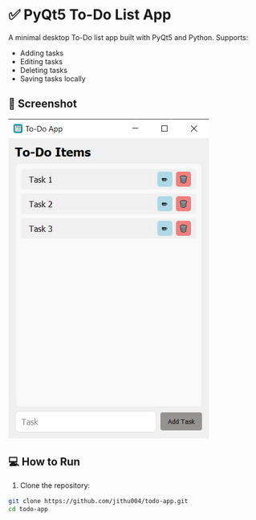# ✅ PyQt5 To-Do List App

A minimal desktop To-Do list app built with PyQt5 and Python. Supports:
- Adding tasks
- Editing tasks
- Deleting tasks
- Saving tasks locally

## 📸 Screenshot
![alt text](image.png)

## 💻 How to Run

1. Clone the repository:
```bash
git clone https://github.com/jithu004/todo-app.git
cd todo-app
